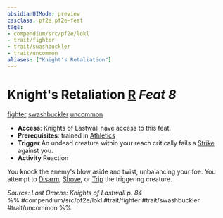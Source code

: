 ```yaml
---
obsidianUIMode: preview
cssclass: pf2e,pf2e-feat
tags:
- compendium/src/pf2e/lokl
- trait/fighter
- trait/swashbuckler
- trait/uncommon
aliases: ["Knight's Retaliation"]
---
```

# Knight's Retaliation  [R](../../Rules/core-rulebook/chapter-9-playing-the-game.md#Actions "Reaction") *Feat 8*  
[fighter](../../Rules/traits/fighter.md)  [swashbuckler](../../Rules/traits/swashbuckler-apg.md)  [uncommon](../../Rules/traits/uncommon.md)  

- **Access**: Knights of Lastwall have access to this feat.
- **Prerequisites**: trained in [Athletics](../skills.md#Athletics)
- **Trigger** An undead creature within your reach critically fails a [Strike](../../Rules/actions/strike.md) against you.
- **Activity** Reaction

You knock the enemy's blow aside and twist, unbalancing your foe. You attempt to [Disarm](../../Rules/actions/disarm.md), [Shove](../../Rules/actions/shove.md), or [Trip](../../Rules/actions/trip.md) the triggering creature.

*Source: Lost Omens: Knights of Lastwall p. 84*  
%% #compendium/src/pf2e/lokl #trait/fighter #trait/swashbuckler #trait/uncommon %%